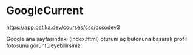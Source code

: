 # GoogleCurrent
https://app.patika.dev/courses/css/cssodev3

Google ana sayfasındaki (index.html) oturum aç butonuna basarak profil fotosunu görüntüleyebilirsiniz.
